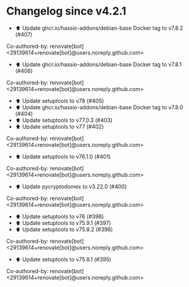 # Changelog since v4.2.1
- ⬆️ Update ghcr.io/hassio-addons/debian-base Docker tag to v7.8.2 (#407)

Co-authored-by: renovate[bot] <29139614+renovate[bot]@users.noreply.github.com> 
- ⬆️ Update ghcr.io/hassio-addons/debian-base Docker tag to v7.8.1 (#406)

Co-authored-by: renovate[bot] <29139614+renovate[bot]@users.noreply.github.com> 
- ⬆️ Update setuptools to v78 (#405) 
- ⬆️ Update ghcr.io/hassio-addons/debian-base Docker tag to v7.8.0 (#404) 
- ⬆️ Update setuptools to v77.0.3 (#403) 
- ⬆️ Update setuptools to v77 (#402)

Co-authored-by: renovate[bot] <29139614+renovate[bot]@users.noreply.github.com> 
- ⬆️ Update setuptools to v76.1.0 (#401)

Co-authored-by: renovate[bot] <29139614+renovate[bot]@users.noreply.github.com> 
- ⬆️ Update pycryptodomex to v3.22.0 (#400)

Co-authored-by: renovate[bot] <29139614+renovate[bot]@users.noreply.github.com> 
- ⬆️ Update setuptools to v76 (#398) 
- ⬆️ Update setuptools to v75.9.1 (#397) 
- ⬆️ Update setuptools to v75.8.2 (#396)

Co-authored-by: renovate[bot] <29139614+renovate[bot]@users.noreply.github.com> 
- ⬆️ Update setuptools to v75.8.1 (#395)

Co-authored-by: renovate[bot] <29139614+renovate[bot]@users.noreply.github.com> 
